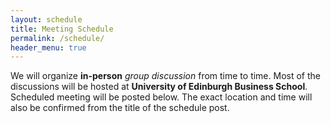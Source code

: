 ```yaml
---
layout: schedule
title: Meeting Schedule
permalink: /schedule/
header_menu: true
---
```


We will organize **in-person** *group discussion* from time to time. Most of the discussions will be hosted at **University of Edinburgh Business School**. Scheduled meeting will be posted below. The exact location and time will also be confirmed from the title of the schedule post.
